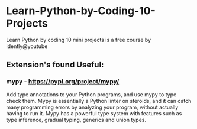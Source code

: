 # Learn-Python-by-Coding-10-Projects
Learn Python by coding 10 mini projects is a free course by idently@youtube

## Extension's found Useful:

### mypy - https://pypi.org/project/mypy/
Add type annotations to your Python programs, and use mypy to type check them. Mypy is essentially a Python linter on steroids, and it can catch many programming errors by analyzing your program, without actually having to run it. Mypy has a powerful type system with features such as type inference, gradual typing, generics and union types.